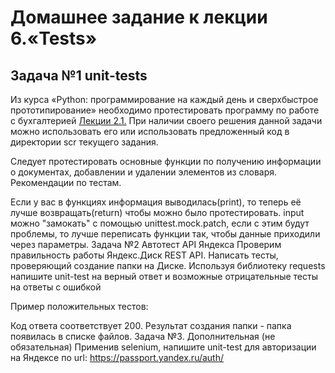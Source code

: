 Домашнее задание к лекции 6.«Tests»
===================================

Задача №1 unit-tests
--------------------
Из курса «Python: программирование на каждый день и сверхбыстрое прототипирование» необходимо протестировать программу по работе с бухгалтерией [Лекции 2.1.]() При наличии своего решения данной задачи можно использовать его или использовать предложенный код в директории scr текущего задания.

Следует протестировать основные функции по получению информации о документах, добавлении и удалении элементов из словаря.
Рекомендации по тестам.

Если у вас в функциях информация выводилась(print), то теперь её лучше возвращать(return) чтобы можно было протестировать.
input можно "замокать" с помощью unittest.mock.patch, если с этим будут проблемы, то лучше переписать функции так, чтобы данные приходили через параметры.
Задача №2 Автотест API Яндекса
Проверим правильность работы Яндекс.Диск REST API. Написать тесты, проверяющий создание папки на Диске.
Используя библиотеку requests напишите unit-test на верный ответ и возможные отрицательные тесты на ответы с ошибкой

Пример положительных тестов:

Код ответа соответствует 200.
Результат создания папки - папка появилась в списке файлов.
Задача №3. Дополнительная (не обязательная)
Применив selenium, напишите unit-test для авторизации на Яндексе по url: https://passport.yandex.ru/auth/
